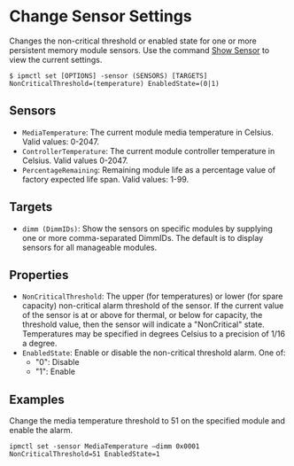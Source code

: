 # Change Sensor Settings

Changes the non-critical threshold or enabled state for one or more persistent memory module sensors. Use the command [Show Sensor](show-sensor.md) to view the current settings.

```text
$ ipmctl set [OPTIONS] -sensor (SENSORS) [TARGETS] NonCriticalThreshold=(temperature) EnabledState=(0|1)
```

## **Sensors**

* `MediaTemperature`: The current module media temperature in Celsius. Valid values: 0-2047.
* `ControllerTemperature`: The current module controller temperature in Celsius. Valid values 0-2047.
* `PercentageRemaining`: Remaining module life as a percentage value of factory expected life span. Valid values: 1-99.

## **Targets**

* `dimm (DimmIDs)`: Show the sensors on specific modules by supplying one or more comma-separated DimmIDs. The default is to display sensors for all manageable modules.

## **Properties**

* `NonCriticalThreshold`: The upper \(for temperatures\) or lower \(for spare capacity\) non-critical alarm threshold of the sensor. If the current value of the sensor is at or above for thermal, or below for capacity, the threshold value, then the sensor will indicate a "NonCritical" state. Temperatures may be specified in degrees Celsius to a precision of 1/16 a degree.
* `EnabledState`: Enable or disable the non-critical threshold alarm. One of:
  * "0": Disable
  * "1": Enable

## **Examples**

Change the media temperature threshold to 51 on the specified module and enable the alarm.

```text
ipmctl set -sensor MediaTemperature –dimm 0x0001 NonCriticalThreshold=51 EnabledState=1
```

